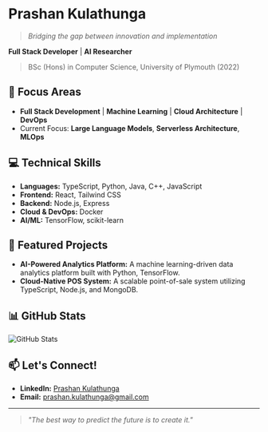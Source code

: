 # Prashan Kulathunga
> *Bridging the gap between innovation and implementation*

**Full Stack Developer** | **AI Researcher** 
> BSc (Hons) in Computer Science, University of Plymouth (2022)

## 🚀 Focus Areas
- **Full Stack Development** | **Machine Learning** | **Cloud Architecture** | **DevOps**  
- Current Focus: **Large Language Models**, **Serverless Architecture**, **MLOps**

## 💻 Technical Skills
- **Languages:** TypeScript, Python, Java, C++, JavaScript  
- **Frontend:** React, Tailwind CSS  
- **Backend:** Node.js, Express  
- **Cloud & DevOps:** Docker  
- **AI/ML:** TensorFlow, scikit-learn

## 🌟 Featured Projects
- **AI-Powered Analytics Platform:** A machine learning-driven data analytics platform built with Python, TensorFlow.
- **Cloud-Native POS System:** A scalable point-of-sale system utilizing TypeScript, Node.js, and MongoDB.

## 📊 GitHub Stats
![GitHub Stats](https://github-readme-stats.vercel.app/api?username=prashankulathunga&show_icons=true&theme=dark)

## 📫 Let's Connect!
- **LinkedIn:** [Prashan Kulathunga](https://www.linkedin.com/in/prashan-kulathunga-673421294/)  
- **Email:** [prashan.kulathunga@gmail.com](mailto:prashan.kulathunga@gmail.com) 

---

> *"The best way to predict the future is to create it."*
